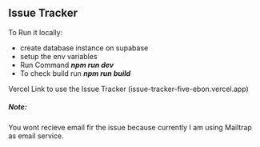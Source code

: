 ## Issue Tracker

To Run it locally:
- create database instance on supabase
- setup the env variables
- Run Command  ***npm run dev***
- To check build run  ***npm run build***

Vercel Link to use the Issue Tracker 
(issue-tracker-five-ebon.vercel.app)

##### Note:
You wont recieve email fir the issue because currently I am using Mailtrap as email service.

